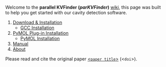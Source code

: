 

Welcome to the **parallel KVFinder (_parKVFinder_)**
[wiki](https://github.com/LBC-LNBio/parKVFinder/wiki), this page was
built to help you get started with our cavity detection software.

1. [Download & Installation](https://github.com/LBC-LNBio/parKVFinder/wiki/parKVFinder-Installation)
    - [GCC Installation](https://github.com/LBC-LNBio/parKVFinder/wiki/GCC-Installation)
2. [PyMOL Plug-in Installation](https://github.com/LBC-LNBio/parKVFinder/wiki/PyMOL-Plugin-Installation)
    - [PyMOL Installation](https://github.com/LBC-LNBio/parKVFinder/wiki/PyMOL-Installation)
3. [Manual](https://github.com/LBC-LNBio/parKVFinder/wiki/parKVFinder-Manual)
4. [About](https://github.com/LBC-LNBio/parKVFinder/wiki/About)

Please read and cite the original paper [<`paper title`>]() (<`doi`>).
